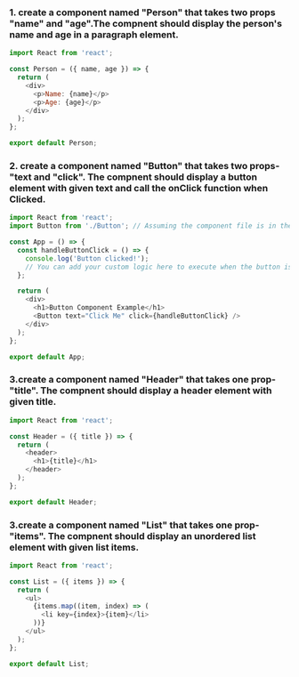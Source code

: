 ### 1. create a component named "Person" that takes two props "name" and "age".The compnent should display the person's name and age in a paragraph element.

```javascript
import React from 'react';

const Person = ({ name, age }) => {
  return (
    <div>
      <p>Name: {name}</p>
      <p>Age: {age}</p>
    </div>
  );
};

export default Person;

```

### 2. create a component named "Button" that takes two props- "text and "click". The compnent should display a button element with given text and call the onClick function when Clicked.
```javascript
import React from 'react';
import Button from './Button'; // Assuming the component file is in the same directory

const App = () => {
  const handleButtonClick = () => {
    console.log('Button clicked!');
    // You can add your custom logic here to execute when the button is clicked.
  };

  return (
    <div>
      <h1>Button Component Example</h1>
      <Button text="Click Me" click={handleButtonClick} />
    </div>
  );
};

export default App;
```
### 3.create a component named "Header" that takes one prop-  "title". The compnent should display a header element with given title.
```javascript
import React from 'react';

const Header = ({ title }) => {
  return (
    <header>
      <h1>{title}</h1>
    </header>
  );
};

export default Header;
```
### 3.create a component named "List" that takes one prop-  "items". The compnent should display an unordered list element with given list items.
```javascript
import React from 'react';

const List = ({ items }) => {
  return (
    <ul>
      {items.map((item, index) => (
        <li key={index}>{item}</li>
      ))}
    </ul>
  );
};

export default List;
```